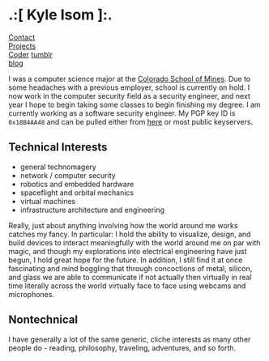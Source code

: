 .:[ Kyle Isom ]:.
=================

[Contact](/contact.html)   
[Projects](/projects.html)   
[Coder](http://www.brokenlcd.net)
[tumblr](http://brokenlcd.tumblr.com)   
[blog](/blog/)   

I was a computer science major at the 
[Colorado School of Mines](http://mines.edu). Due to some headaches with a 
previous employer, school is currently on hold. I now work in the computer 
security field as a security engineer, and next year I hope to begin taking 
some classes to begin finishing my degree. I am currently working as a
software security engineer. My PGP key ID is `0x18B4AA48` and can be 
pulled either from [here](isomk.asc) or most public keyservers.

Technical Interests
-------------------
* general technomagery
* network / computer security
* robotics and embedded hardware
* spaceflight and orbital mechanics
* virtual machines
* infrastructure architecture and engineering

Really, just about anything involving how the world around me works catches
my fancy. In particular: I hold the ability to visualize, design, and build 
devices to interact meaningfully with the world around me on par with magic, 
and though my explorations into electrical engineering have just begun, I 
hold great hope for the future. In addition, I still find it at once 
fascinating and mind boggling that through concoctions of metal, silicon, 
and glass we are able to communicate if not actually then virtually in real 
time literally across the world virtually face to face using webcams and 
microphones. 


Nontechnical
------------
I have generally a lot of the same generic, cliche interests as many other
people do - reading, philosophy, traveling, adventures, and so forth.



